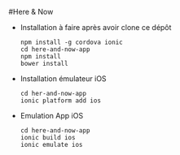 #Here & Now

- Installation à faire après avoir clone ce dépôt

    ```shell
    npm install -g cordova ionic
    cd here-and-now-app
    npm install
    bower install
    ```

- Installation émulateur iOS

    ```shell
    cd her-and-now-app
    ionic platform add ios
    ```

- Emulation App iOS

    ```shell
    cd here-and-now-app
    ionic build ios
    ionic emulate ios
    ```